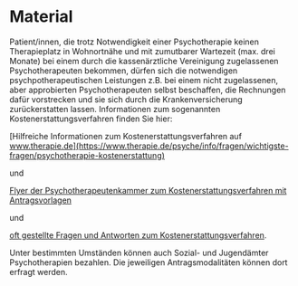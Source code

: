 Material
=======

Patient/innen, die trotz Notwendigkeit einer Psychotherapie keinen Therapieplatz in Wohnortnähe und mit zumutbarer Wartezeit (max. drei Monate) bei einem durch die kassenärztliche Vereinigung zugelassenen Psychotherapeuten bekommen, dürfen sich die notwendigen psychpotherapeutischen Leistungen z.B. bei einem nicht zugelassenen, aber approbierten Psychotherapeuten selbst beschaffen, die Rechnungen dafür vorstrecken und sie sich durch die Krankenversicherung zurückerstatten lassen. Informationen zum sogenannten Kostenerstattungsverfahren finden Sie hier:

[Hilfreiche Informationen zum Kostenerstattungsverfahren auf www.therapie.de](https://www.therapie.de/psyche/info/fragen/wichtigste-fragen/psychotherapie-kostenerstattung)

und

[Flyer der Psychotherapeutenkammer zum Kostenerstattungsverfahren mit Antragsvorlagen](http://www.bptk.de/uploads/media/BPtK_Ratgeber_Kostenerstattung_2.pdf)

und

[oft gestellte Fragen und Antworten zum Kostenerstattungsverfahren](http://www.ptk-nrw.de/fileadmin/user_upload/pdf/Mitgliederverwaltung/2013/FAQ_Kostenerstattung.pdf).

Unter bestimmten Umständen können auch Sozial- und Jugendämter Psychotherapien bezahlen. Die jeweiligen Antragsmodalitäten können dort erfragt werden.
